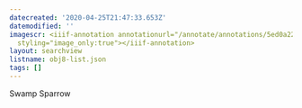 ```yaml
---
datecreated: '2020-04-25T21:47:33.653Z'
datemodified: ''
imagescr: <iiif-annotation annotationurl="/annotate/annotations/5ed0a22c-873e-11ea-9011-5254008afee6.json"
  styling="image_only:true"></iiif-annotation>
layout: searchview
listname: obj8-list.json
tags: []
---
```

Swamp Sparrow